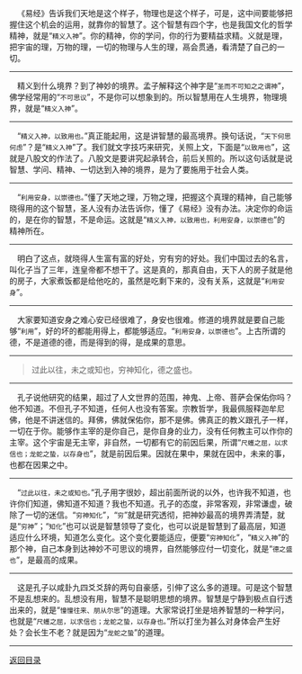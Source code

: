 &emsp;《易经》告诉我们天地是这个样子，物理也是这个样子，可是，这中间要能够把握住这个机会的运用，就靠你的智慧了。这个智慧有四个字，也是我国文化的哲学精神，就是“``精义入神``”。你的精神，你的学问，你的行为要精益求精。义就是理，把宇宙的理，万物的理，一切的物理与人生的理，鬲会贯通，看清楚了自己的一切。
___
&emsp;精义到什么境界？到了神妙的境界。孟子解释这个神字是“``圣而不可知之之谓神``”，佛学经常用的“``不可思议``”，不是你可以想象到的。所以智慧用在人生境界，物理境界，就是“``精义入神``”。
___
&emsp;“``精义入神，以致用也。``”真正能起用，这是讲智慧的最高境界。换句话说，“``天下何思何虑``”？是“``精义入神``”了。我们就文字技巧来研究，关照上文，下面是“``以致用也``”，这就是八股文的作法了。八股文是要讲究起承转合，前后关照的。所以这句话就是说智慧、学问、精神、一切达到入神的境界，是为了要施用于社会人类。
___
&emsp;“``利用安身，以崇德也。``”懂了天地之理，万物之理，把握这个真理的精神，自己能够晓得用的这个智慧，圣人没有办法告诉你，懂了《易经》没有办法。决定你的命运的，是在你的智慧，不是命运。这就是“``精义入神，以致用也，利用安身，以崇德也``”的精神所在。
___
&emsp;明白了这点，就晓得人生富有富的好处，穷有穷的好处。我们中国过去的名言，叫化子当了三年，连皇帝都不想干了。这是真的，那真自由，天下人的房子就是他的房子，大家煮饭都是给他吃的，虽然是吃剩下来的，没有关系，这就是“``利用安身``”。
___
&emsp;大家要知道安身之难心安已经很难了，身安也很难。修道的境界就是要自己能够“``利用``”，好的坏的都能用得上，都能够适应。“``利用安身，以崇德也``”。上古所谓的德，不是道德的德，而是得到的得，是成果的意思。
___
> 过此以往，未之或知也，穷神知化，德之盛也。
___
&emsp;孔子说他研究的结果，超过了人文世界的范围，神鬼、上帝、菩萨会保佑你吗？他不知道。不但孔子不知道，任何人也没有答案。宗教哲学，我最佩服释迦牟尼佛，他是不讲迷信的。拜佛，佛就保佑你，那不是佛。佛真正的教义跟孔子一样，一切在于你。能够作主宰的是你自己，是你自身的业力，没有任何教主可以作你的主宰。这个宇宙是无主宰，非自然，一切都有它的前因后果，所谓“``尺蠖之屈，以求信也；龙蛇之蛰，以存身也``”，就是前因后果。因就在果中，果就在因中，未来的事，也都在因果之中。
___
&emsp;“``过此以往，未之或知也。``”孔子用字很妙，超出前面所说的以外，也许我不知道，也许你们知道，佛知道不知道？我也不知道。孔子的态度，非常客观，非常谦虚，破除了一切的迷信。“``穷神知化``”，“``穷``”就是研究透彻，把神妙最高的境界弄清楚，就是“``穷神``”；“``知化``”也可以说是智慧领导了变化，也可以说是智慧到了最高层，知道适应什么环境，知道怎么变化。这个变化要能适应，便要“``穷神知化``”，“``精义入神``”的那个神，自己本身到达神妙不可思议的境界，自然能够应付一切变化，就是“``德之盛也``”，是最高的成果。
___
&emsp;这是孔子以咸卦九四爻爻辞的两句自豪感，引伸了这么多的道理。可是这个智慧不是乱想来的。乱想没有用，智慧不是聪明思想的境界。智慧是宁静到极点自行透出来的，就是“``憧憧往来、朋从尔思``”的道理。大家常说打坐是培养智慧的一种学问，也就是“``尺蠖之屈，以求信也；龙蛇之蛰，以存身也。``”所以打坐为甚么对身体会产生好处？会长生不老？就是因为“``龙蛇之蛰``”的道理。
___
[返回目录](../../master/README.md#目录)
